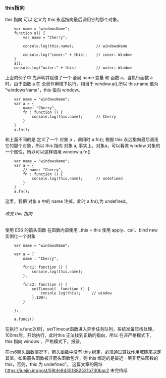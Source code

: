 ### this指向

this 指向 可以 定义为 this 永远指向最后调用它的那个对象。

```
    var name = "windowsName";
    function a() {
        var name = "Cherry";

        console.log(this.name);          // windowsName

        console.log("inner:" + this);    // inner: Window
    }
    a();
    console.log("outer:" + this)         // outer: Window
```
上面的例子中 先声明并赋值了一个 全局 name 变量 和 函数 a，当执行函数 a 时，由于函数 a 在 全局作用域下执行，相当于 window.a(),所以 this.name 值为 "windowsName"，this 指向 window。
```
    var name = "windowsName";
    var a = {
        name: "Cherry",
        fn : function () {
            console.log(this.name);      // Cherry
        }
    }
    a.fn();
```
和上面不同的是 定义了一个 对象 a ，调用时 a.fn(); 根据 this 永远指向最后调用它的那个对象，所以 this 指向 对象 a, 事实上，对象a，可以看做 window 对象的一个属性，所以可以这样调用 window.a.fn()
```
    var name = "windowsName";
    var a = {
        // name: "Cherry",
        fn : function () {
            console.log(this.name);      // undefined
        }
    }
    a.fn();
```
这里，我把 对象 a 中的 name 注掉，此时 a.fn(),为 undefined。

###### 改变 this 指向

使用 ES6 的箭头函数
在函数内部使用 _this = this
使用 apply、call、bind
new 实例化一个对象
```
    var name = "windowsName";

    var a = {
        name : "Cherry",

        func1: function () {
            console.log(this.name);    
        },

        func2: function () {
            setTimeout(  function () {
                console.log(this);     // window
            },100);
        }

    };

    a.func2()  
```
在执行 a.func2()时，setTimeout函数进入异步任务队列，系统准备压栈处理，100ms后，开始执行，此时this 无法找到正确的指向，所以 在非严格模式下，this 指向 window ，严格模式下，报错。

在es6箭头函数情况下，箭头函数中没有 this 绑定，必须通过查找作用域链来决定其值，如果箭头函数被非箭头函数包含，则 this 绑定的是最近一层非箭头函数的 this，否则，this 为 undefined”。
这篇文章的网址 https://juejin.im/post/59bfe84351882531b730bac2 未完待续
